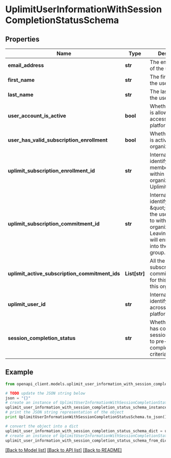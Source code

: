 # UplimitUserInformationWithSessionCompletionStatusSchema


## Properties
Name | Type | Description | Notes
------------ | ------------- | ------------- | -------------
**email_address** | **str** | The email address of the user. | 
**first_name** | **str** | The first name of the user. | 
**last_name** | **str** | The last name of the user. | 
**user_account_is_active** | **bool** | Whether the user is allowed to access the Uplimit platform. | 
**user_has_valid_subscription_enrollment** | **bool** | Whether the user is activated in your organization. | 
**uplimit_subscription_enrollment_id** | **str** | Internal ID to identify the user&#39;s membership within your organization on Uplimit. | 
**uplimit_subscription_commitment_id** | **str** | Internal ID to identify the \&quot;group\&quot; the user belongs to within your organization. Leaving this blank will enroll the user into the default group. | 
**uplimit_active_subscription_commitment_ids** | **List[str]** | All the active subscription commitment ids for this user within this organization. | 
**uplimit_user_id** | **str** | Internal ID to identify the user across the Uplimit platform. | 
**session_completion_status** | **str** | Whether the user has completed the session according to pre-defined completion criteria. | 

## Example

```python
from openapi_client.models.uplimit_user_information_with_session_completion_status_schema import UplimitUserInformationWithSessionCompletionStatusSchema

# TODO update the JSON string below
json = "{}"
# create an instance of UplimitUserInformationWithSessionCompletionStatusSchema from a JSON string
uplimit_user_information_with_session_completion_status_schema_instance = UplimitUserInformationWithSessionCompletionStatusSchema.from_json(json)
# print the JSON string representation of the object
print UplimitUserInformationWithSessionCompletionStatusSchema.to_json()

# convert the object into a dict
uplimit_user_information_with_session_completion_status_schema_dict = uplimit_user_information_with_session_completion_status_schema_instance.to_dict()
# create an instance of UplimitUserInformationWithSessionCompletionStatusSchema from a dict
uplimit_user_information_with_session_completion_status_schema_from_dict = UplimitUserInformationWithSessionCompletionStatusSchema.from_dict(uplimit_user_information_with_session_completion_status_schema_dict)
```
[[Back to Model list]](../README.md#documentation-for-models) [[Back to API list]](../README.md#documentation-for-api-endpoints) [[Back to README]](../README.md)


